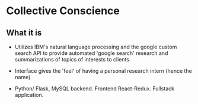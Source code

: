 # Collective Conscience

## What it is

- Utilizes IBM's natural language processing and the google custom search API to provide automated 'google search' research and summarizations of topics of interests to clients.

- Interface gives the 'feel' of having a personal research intern (hence the name)

- Python/ Flask,  MySQL backend. Frontend React-Redux. Fullstack application.


